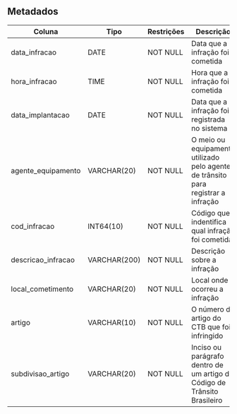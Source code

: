 ## Metadados


| Coluna            | Tipo        | Restrições           | Descrição                        |
|-------------------|------------ |----------------------|----------------------------------|
| data_infracao     | DATE        | NOT NULL             | Data que a infração foi cometida |
| hora_infracao     | TIME        | NOT NULL             | Hora que a infração foi cometida |
| data_implantacao  | DATE        | NOT NULL             | Data que a infração foi registrada no sistema |
| agente_equipamento| VARCHAR(20) | NOT NULL             | O meio ou equipamento utilizado pelo agente de trânsito para registrar a infração|
| cod_infracao      | INT64(10)   | NOT NULL             | Código que indentifica qual infração foi cometida |
| descricao_infracao| VARCHAR(200)| NOT NULL             | Descrição sobre a infração                   |
| local_cometimento | VARCHAR(20) | NOT NULL             | Local onde ocorreu a infração                |
| artigo            | VARCHAR(10)   | NOT NULL             | O número do artigo do CTB que foi infringido |
| subdivisao_artigo | VARCHAR(20) | NOT NULL             | Inciso ou parágrafo dentro de um artigo do Código de Trânsito Brasileiro |




